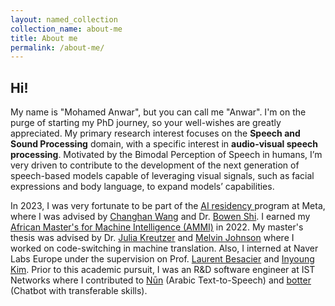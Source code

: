 ```yaml
---
layout: named_collection
collection_name: about-me
title: About me
permalink: /about-me/
---
```


## Hi!

My name is "Mohamed Anwar", but you can call me "Anwar". I'm on the purge of starting
my PhD journey, so your well-wishes are greatly appreciated. My primary research
interest focuses on the <strong>Speech and Sound Processing</strong> domain,
with a specific interest in <strong>audio-visual speech processing</strong>.
Motivated by the Bimodal Perception of Speech in humans, I’m very driven to
contribute to the development of the next generation of speech-based models
capable of leveraging visual signals, such as facial expressions and body
language, to expand models’ capabilities.


In 2023, I was very fortunate to be part of the [AI residency
](https://ai.meta.com/join-us/residency-program/) program at Meta,
where I was advised by [Changhan Wang](https://www.changhan.me/) and Dr.
[Bowen Shi](https://home.ttic.edu/~bshi/).
I earned my [African Master's for Machine Intelligence (AMMI)](https://aimsammi.org/)
in 2022. My master's thesis was advised by Dr. [Julia Kreutzer](https://juliakreutzer.github.io/)
and [Melvin Johnson](https://research.google/people/melvin-johnson/) where I
worked on code-switching in machine translation. Also, I interned at Naver Labs
Europe under the supervision on Prof.
[Laurent Besacier](https://europe.naverlabs.com/people_user_naverlabs/laurent-besacier/)
and [Inyoung Kim](https://europe.naverlabs.com/people_user_naverlabs/Inyoung-Kim).
Prior to this academic pursuit, I was an R&D software engineer at IST Networks
where I contributed to [Nūn](https://www.istnetworks.com/nun-studio/)
(Arabic Text-to-Speech) and [botter](https://botter.io/) (Chatbot with transferable skills).

<br><br>